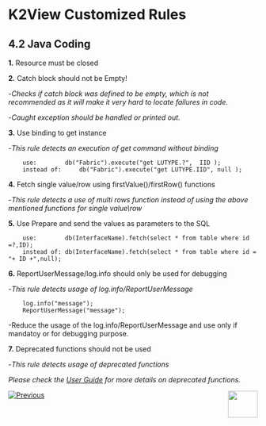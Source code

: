 # K2View Customized Rules

## 4.2	Java Coding

**1.** Resource must be closed

**2.** Catch block should not be Empty!

   -*Checks if catch block was defined to be empty, which is not recommended as it will make it very hard to locate failures in code.*

   -*Caught exception should be handled or printed out.*

**3.** Use binding to get instance

   -*This rule detects an execution of get command without binding*

		use: 		db("Fabric").execute("get LUTYPE.?",  IID );
		instead of: 	db("Fabric").execute("get LUTYPE.IID", null );



**4.** Fetch single value/row using firstValue()/firstRow() functions

   -*This rule detects a use of multi rows function instead of using the above mentioned functions for single value\row*


**5.** Use Prepare and send the values as parameters to the SQL

		use:		db(InterfaceName).fetch(select * from table where id =?,ID);
		instead of:	db(InterfaceName).fetch(select * from table where id = "+ ID +",null);

**6.** ReportUserMessage/log.info should only be used for debugging

   -*This rule detects usage of log.info/ReportUserMessage*

		log.info("message");
		ReportUserMessage("message");
	
   -Reduce the usage of the log.info/ReportUserMessage and use only if mandatoy or for debugging purpose.

**7.** Deprecated functions should not be used
 	
   -*This rule detects usage of deprecated functions*
  	
   *Please check the [User Guide](https://docs.sonarqube.org/latest/instance-administration/quality-profiles/) for more details on deprecated functions.*

  

[![Previous](/articles/images/Previous.png)](/articles/COE/SonarQube/04_K2View_Customized_Rules/01_Customized_Rules.md)[<img align="right" width="60" height="54" src="/articles/images/Next.png">](/articles/COE/SonarQube/04_K2View_Customized_Rules/03_Cassandra.md)

